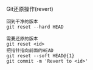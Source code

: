 
Git还原操作(revert)

```
回到干净的版本
git reset --hard HEAD

需要还原的版本
git reset <id>
把指针指向前面的HEAD
git reset --soft HEAD@{1}
git commit -m 'Revert to <id>'

```
